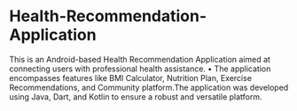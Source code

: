 # Health-Recommendation-Application
This is an Android-based Health Recommendation Application aimed at connecting users with professional health assistance. • The application encompasses features like BMI Calculator, Nutrition Plan, Exercise Recommendations, and Community platform.The application was developed using Java, Dart, and Kotlin to ensure a robust and versatile platform.
